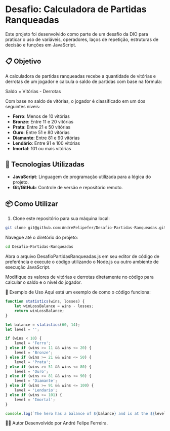 
# Desafio: Calculadora de Partidas Ranqueadas

Este projeto foi desenvolvido como parte de um desafio da DIO para praticar o uso de variáveis, operadores, laços de repetição, estruturas de decisão e funções em JavaScript.

## 📋 Objetivo

A calculadora de partidas ranqueadas recebe a quantidade de vitórias e derrotas de um jogador e calcula o saldo de partidas com base na fórmula:

Saldo = Vitórias - Derrotas



Com base no saldo de vitórias, o jogador é classificado em um dos seguintes níveis:

- **Ferro**: Menos de 10 vitórias
- **Bronze**: Entre 11 e 20 vitórias
- **Prata**: Entre 21 e 50 vitórias
- **Ouro**: Entre 51 e 80 vitórias
- **Diamante**: Entre 81 e 90 vitórias
- **Lendário**: Entre 91 e 100 vitórias
- **Imortal**: 101 ou mais vitórias

## 🚀 Tecnologias Utilizadas

- **JavaScript**: Linguagem de programação utilizada para a lógica do projeto.
- **Git/GitHub**: Controle de versão e repositório remoto.

## 📦 Como Utilizar

1. Clone este repositório para sua máquina local:

```bash
git clone git@github.com:AndreFelipefer/Desafio-Partidas-Ranqueadas.git
```

Navegue até o diretório do projeto:
```bash
cd Desafio-Partidas-Ranqueadas
```

Abra o arquivo DesafioPartidasRanqueadas.js em seu editor de código de preferência e execute o código utilizando o Node.js ou outro ambiente de execução JavaScript.


Modifique os valores de vitórias e derrotas diretamente no código para calcular o saldo e o nível do jogador.

🔧 Exemplo de Uso
Aqui está um exemplo de como o código funciona:

```javascript
function statistics(wins, losses) {
    let winLossBalance = wins - losses;
    return winLossBalance;
}

let balance = statistics(60, 14);
let level = '';

if (wins < 10) {
    level = 'Ferro';
} else if (wins >= 11 && wins <= 20) {
    level = 'Bronze';
} else if (wins >= 21 && wins <= 50) {
    level = 'Prata';
} else if (wins >= 51 && wins <= 80) {
    level = 'Ouro';
} else if (wins >= 81 && wins <= 90) {
    level = 'Diamante';
} else if (wins >= 91 && wins <= 100) {
    level = 'Lendario';
} else if (wins >= 101) {
    level = 'Imortal';
}

console.log(`The hero has a balance of ${balance} and is at the ${level} level.`);

```

🧑‍💻 Autor
Desenvolvido por André Felipe Ferreira.
